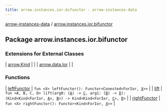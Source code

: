 ```yaml
---
title: arrow.instances.ior.bifunctor - arrow-instances-data
---
```


[arrow-instances-data](../index.html) / [arrow.instances.ior.bifunctor](./index.html)

## Package arrow.instances.ior.bifunctor

### Extensions for External Classes

| [arrow.Kind](arrow.-kind/index.html) |  |
| [arrow.data.Ior](arrow.data.-ior/index.html) |  |

### Functions

| [leftFunctor](left-functor.html) | `fun <X> leftFunctor(): Functor<Conested<ForIor, `[`X`](left-functor.html#X)`>>` |
| [lift](lift.html) | `fun <A, B, C, D> lift(arg0: (`[`A`](lift.html#A)`) -> `[`C`](lift.html#C)`, arg1: (`[`B`](lift.html#B)`) -> `[`D`](lift.html#D)`): (Kind<Kind<ForIor, `[`A`](lift.html#A)`>, `[`B`](lift.html#B)`>) -> Kind<Kind<ForIor, `[`C`](lift.html#C)`>, `[`D`](lift.html#D)`>` |
| [rightFunctor](right-functor.html) | `fun <X> rightFunctor(): Functor<Kind<ForIor, `[`X`](right-functor.html#X)`>>` |

